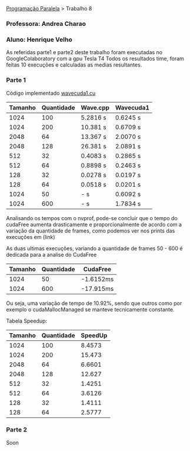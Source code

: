 [Programação Paralela](https://github.com/AndreaInfUFSM/elc139-2019a) > Trabalho 8


### Professora: Andrea Charao
### Aluno: Henrique Velho

As referidas parte1 e parte2 deste trabalho foram executadas no GoogleColaboratory com a gpu Tesla T4
Todos os resultados time, foram feitas 10 execuções e calculadas as medias resultantes.

### Parte 1

Código implementado [wavecuda1.cu](wavecuda1.cu)

| Tamanho	    | Quantidade    | Wave.cpp      | Wavecuda1     |
|-------------  |------------   |-----------    |-----------    |
| 1024          | 100           | 5.2816 s      | 0.6245 s      |
| 1024          | 200           | 10.381 s      | 0.6709 s      |
| 2048          | 64            | 13.367 s      | 2.0070 s      |
| 2048          | 128           | 26.381 s      | 2.0891 s      |
| 512           | 32            | 0.4083 s      | 0.2865 s      |
| 512           | 64            | 0.8898 s      | 0.2463 s      |
| 128           | 32            | 0.0278 s      | 0.0197 s      |
| 128           | 64            | 0.0518 s      | 0.0201 s      |
| 1024          | 50            | -      s      | 0.6092 s      |
| 1024          | 600           | -      s      | 1.7834 s      |

Analisando os tempos com o nvprof, pode-se concluir que o tempo do cudaFree aumenta drasticamente e proporcionalmente de acordo com a variação da quantidade de frames,
como podemos ver nos prints das execuções em (link)

As duas ultimas execuções, variando a quantidade de frames 50 - 600 é dedicada para a analise do CudaFree


| Tamanho	    | Quantidade    | CudaFree      |
|-------------  |------------   |-----------    |
| 1024          | 50            | -1.6152ms     |
| 1024          | 600           | -17.915ms     |


Ou seja, uma variação de tempo de 10.92%, sendo que outros como por exemplo o cudaMallocManaged se manteve tecnicamente constante.

Tabela Speedup:

| Tamanho	    | Quantidade    | SpeedUp       |
|-------------  |------------   |-----------    |
| 1024          | 100           | 8.4573        |
| 1024          | 200           | 15.473        |
| 2048          | 64            | 6.6601        |
| 2048          | 128           | 12.627        |
| 512           | 32            | 1.4251        |
| 512           | 64            | 3.6126        |
| 128           | 32            | 1.4111        |
| 128           | 64            | 2.5777        |




### Parte 2

Soon

